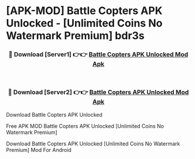 # [APK-MOD] Battle Copters APK Unlocked - [Unlimited Coins No Watermark Premium] bdr3s



<div align="center">
<h3>🔴 Download [Server1] 👉👉 <a href="https://momento.my/?title=Battle_Copters_APK_Unlocked">Battle Copters APK Unlocked Mod Apk</a></h3><br>

<h3>🔴 Download [Server2] 👉👉 <a href="https://momento.my/?title=Battle_Copters_APK_Unlocked">Battle Copters APK Unlocked Mod Apk</a></h3>
</div>



Download Battle Copters APK Unlocked 

Free APK MOD Battle Copters APK Unlocked [Unlimited Coins No Watermark Premium]

Download Battle Copters APK Unlocked [Unlimited Coins No Watermark Premium] Mod For Android
